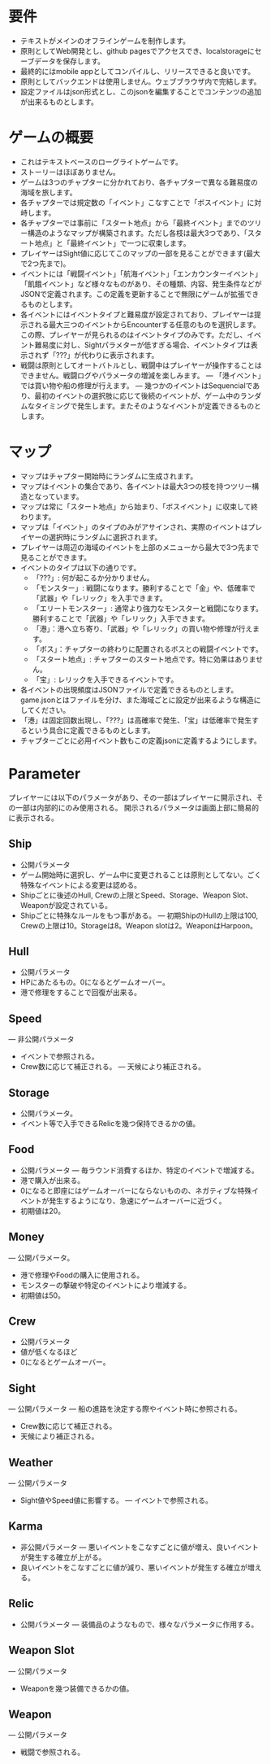 # 要件
- テキストがメインのオフラインゲームを制作します。
- 原則としてWeb開発とし、github pagesでアクセスでき、localstorageにセーブデータを保存します。
- 最終的にはmobile appとしてコンパイルし、リリースできると良いです。
- 原則としてバックエンドは使用しません。ウェブブラウザ内で完結します。
- 設定ファイルはjson形式とし、このjsonを編集することでコンテンツの追加が出来るものとします。

# ゲームの概要
- これはテキストベースのローグライトゲームです。
- ストーリーはほぼありません。
- ゲームは3つのチャプターに分かれており、各チャプターで異なる難易度の海域を旅します。
- 各チャプターでは規定数の「イベント」こなすことで「ボスイベント」に対峙します。
- 各チャプターでは事前に「スタート地点」から「最終イベント」までのツリー構造のようなマップが構築されます。ただし各枝は最大3つであり、「スタート地点」と「最終イベント」で一つに収束します。
- プレイヤーはSight値に応じてこのマップの一部を見ることができます(最大で2つ先まで)。
- イベントには「戦闘イベント」「航海イベント」「エンカウンターイベント」「飢餓イベント」など様々なものがあり、その種類、内容、発生条件などがJSONで定義されます。この定義を更新することで無限にゲームが拡張できるものとします。
- 各イベントにはイベントタイプと難易度が設定されており、プレイヤーは提示される最大三つのイベントからEncounterする任意のものを選択します。この際、プレイヤーが見られるのはイベントタイプのみです。ただし、イベント難易度に対し、Sightパラメターが低すぎる場合、イベントタイプは表示されず「???」が代わりに表示されます。
- 戦闘は原則としてオートバトルとし、戦闘中はプレイヤーが操作することはできません。戦闘ログやパラメータの増減を楽しみます。
― 「港イベント」では買い物や船の修理が行えます。
― 幾つかのイベントはSequencialであり、最初のイベントの選択肢に応じて後続のイベントが、ゲーム中のランダムなタイミングで発生します。またそのようなイベントが定義できるものとします。

# マップ
- マップはチャプター開始時にランダムに生成されます。
- マップはイベントの集合であり、各イベントは最大3つの枝を持つツリー構造となっています。
- マップは常に「スタート地点」から始まり、「ボスイベント」に収束して終わります。
- マップは「イベント」のタイプのみがアサインされ、実際のイベントはプレイヤーの選択時にランダムに選択されます。
- プレイヤーは周辺の海域のイベントを上部のメニューから最大で3つ先まで見ることができます。
- イベントのタイプは以下の通りです。
    - 「???」: 何が起こるか分かりません。
    - 「モンスター」: 戦闘になります。勝利することで「金」や、低確率で「武器」や「レリック」を入手できます。
    - 「エリートモンスター」: 通常より強力なモンスターと戦闘になります。勝利することで「武器」や「レリック」入手できます。
    - 「港」：港へ立ち寄り、「武器」や「レリック」の買い物や修理が行えます。
    - 「ボス」：チャプターの終わりに配置されるボスとの戦闘イベントです。
    - 「スタート地点」: チャプターのスタート地点です。特に効果はありません。
    - 「宝」: レリックを入手できるイベントです。
- 各イベントの出現頻度はJSONファイルで定義できるものとします。game.jsonとはファイルを分け、また海域ごとに設定が出来るような構造にしてください。
- 「港」は固定回数出現し、「???」は高確率で発生、「宝」は低確率で発生するという具合に定義できるものとします。
- チャプターごとに必用イベント数もこの定義jsonに定義するようにします。

# Parameter
プレイヤーには以下のパラメータがあり、その一部はプレイヤーに開示され、その一部は内部的にのみ使用される。
開示されるパラメータは画面上部に簡易的に表示される。

## Ship
- 公開パラメータ
- ゲーム開始時に選択し、ゲーム中に変更されることは原則としてない。ごく特殊なイベントによる変更は認める。
- Shipごとに後述のHull, Crewの上限とSpeed、Storage、Weapon Slot、Weaponが設定されている。
- Shipごとに特殊なルールをもつ事がある。
― 初期ShipのHullの上限は100, Crewの上限は10。Storageは8。Weapon slotは2。WeaponはHarpoon。

## Hull
- 公開パラメータ
- HPにあたるもの。0になるとゲームオーバー。
- 港で修理をすることで回復が出来る。

## Speed
― 非公開パラメータ
- イベントで参照される。
- Crew数に応じて補正される。
― 天候により補正される。

## Storage
- 公開パラメータ。
- イベント等で入手できるRelicを幾つ保持できるかの値。

## Food
- 公開パラメータ
― 毎ラウンド消費するほか、特定のイベントで増減する。
- 港で購入が出来る。
- 0になると即座にはゲームオーバーにならないものの、ネガティブな特殊イベントが発生するようになり、急速にゲームオーバーに近づく。
- 初期値は20。

## Money
― 公開パラメータ。
- 港で修理やFoodの購入に使用される。
- モンスターの撃破や特定のイベントにより増減する。
- 初期値は50。

## Crew
- 公開パラメータ
- 値が低くなるほど
- 0になるとゲームオーバー。

## Sight
― 公開パラメータ
― 船の進路を決定する際やイベント時に参照される。
- Crew数に応じて補正される。
- 天候により補正される。

## Weather
― 公開パラメータ
- Sight値やSpeed値に影響する。
― イベントで参照される。

## Karma
- 非公開パラメータ
― 悪いイベントをこなすごとに値が増え、良いイベントが発生する確立が上がる。
- 良いイベントをこなすごとに値が減り、悪いイベントが発生する確立が増える。

## Relic
- 公開パラメータ
― 装備品のようなもので、様々なパラメータに作用する。

## Weapon Slot
― 公開パラメータ
- Weaponを幾つ装備できるかの値。

## Weapon
― 公開パラメータ
- 戦闘で参照される。
